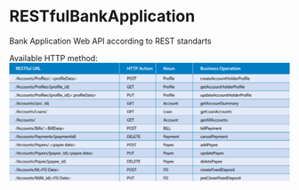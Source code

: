 # RESTfulBankApplication
Bank Application Web API according to REST standarts

Available HTTP method:
![alt text](https://github.com/Fedoop1/RESTfulBankApplication/blob/master/BankApplicationMethods.png)
